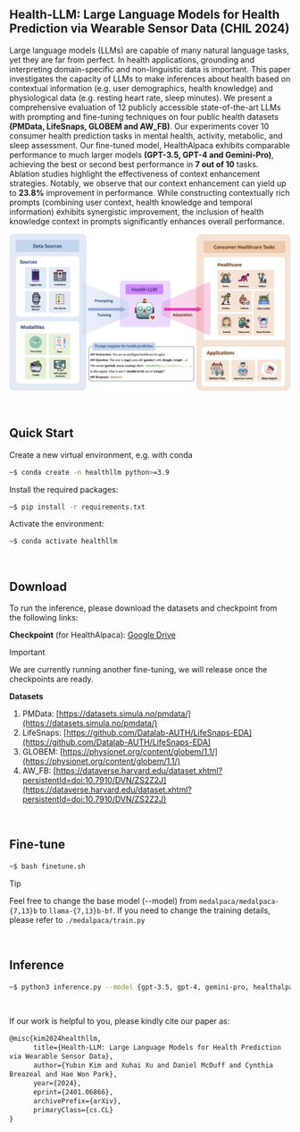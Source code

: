 
## Health-LLM: Large Language Models for Health Prediction via Wearable Sensor Data (CHIL 2024)

Large language models (LLMs) are capable of many natural language tasks, yet they are far from perfect. In health applications, grounding and interpreting domain-specific and non-linguistic data is important. This paper investigates the capacity of LLMs to make inferences about health based on contextual information (e.g. user demographics, health knowledge) and physiological data (e.g. resting heart rate, sleep minutes). We present a comprehensive evaluation of 12 publicly accessible state-of-the-art LLMs with prompting and fine-tuning techniques on four public health datasets **(PMData, LifeSnaps, GLOBEM and AW_FB)**. Our experiments cover 10 consumer health prediction tasks in mental health, activity, metabolic, and sleep assessment. Our fine-tuned model, HealthAlpaca exhibits comparable performance to much larger models **(GPT-3.5, GPT-4 and Gemini-Pro)**, achieving the best or second best performance in **7 out of 10** tasks. Ablation studies highlight the effectiveness of context enhancement strategies. Notably, we observe that our context enhancement can yield up to **23.8%** improvement in performance. While constructing contextually rich prompts (combining user context, health knowledge and temporal information) exhibits synergistic improvement, the inclusion of health knowledge context in prompts significantly enhances overall performance.

<p align="center">
  <img width="900" src="framework.png">
</p>

<br>

## Quick Start

Create a new virtual environment, e.g. with conda

```bash
~$ conda create -n healthllm python>=3.9
```


Install the required packages:
```bash
~$ pip install -r requirements.txt
```

Activate the environment:
```bash
~$ conda activate healthllm
```

<br>

## Download

To run the inference, please download the datasets and checkpoint from the following links:

**Checkpoint** (for HealthAlpaca): [Google Drive](https://drive.google.com/drive/folders/1JgxlptRjoQLOO3Eg9zv_a8SajW-nYpiA?usp=sharing)

> [!IMPORTANT]  
> We are currently running another fine-tuning, we will release once the checkpoints are ready.

**Datasets**

1) PMData: [https://datasets.simula.no/pmdata/](https://datasets.simula.no/pmdata/)
2) LifeSnaps: [https://github.com/Datalab-AUTH/LifeSnaps-EDA](https://github.com/Datalab-AUTH/LifeSnaps-EDA)
3) GLOBEM: [https://physionet.org/content/globem/1.1/](https://physionet.org/content/globem/1.1/)
4) AW_FB: [https://dataverse.harvard.edu/dataset.xhtml?persistentId=doi:10.7910/DVN/ZS2Z2J](https://dataverse.harvard.edu/dataset.xhtml?persistentId=doi:10.7910/DVN/ZS2Z2J)

<br>

## Fine-tune

```bash
~$ bash finetune.sh
```

> [!TIP]
> Feel free to change the base model (--model) from ``medalpaca/medalpaca-{7,13}b`` to ``llama-{7,13}b-bf``.
> If you need to change the training details, please refer to ``./medalpaca/train.py``

<br>

## Inference

```bash
~$ python3 inference.py --model {gpt-3.5, gpt-4, gemini-pro, healthalpaca}
```

<br>

If our work is helpful to you, please kindly cite our paper as:

```
@misc{kim2024healthllm,
      title={Health-LLM: Large Language Models for Health Prediction via Wearable Sensor Data}, 
      author={Yubin Kim and Xuhai Xu and Daniel McDuff and Cynthia Breazeal and Hae Won Park},
      year={2024},
      eprint={2401.06866},
      archivePrefix={arXiv},
      primaryClass={cs.CL}
}
```

